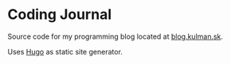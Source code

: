 # Coding Journal

Source code for my programming blog located at [blog.kulman.sk](http://blog.kulman.sk). 

Uses [Hugo](http://gohugo.io) as static site generator.
